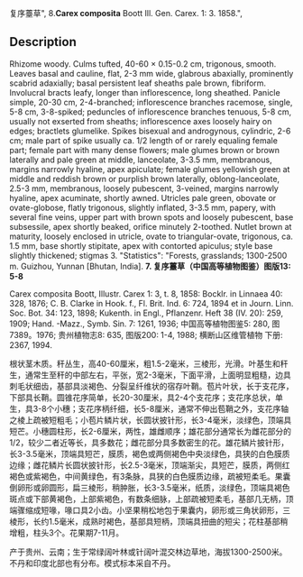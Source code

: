 复序薹草",
8.**Carex composita** Boott Ill. Gen. Carex. 1: 3. 1858.",

## Description
Rhizome woody. Culms tufted, 40-60 × 0.15-0.2 cm, trigonous, smooth. Leaves basal and cauline, flat, 2-3 mm wide, glabrous abaxially, prominently scabrid adaxially; basal persistent leaf sheaths pale brown, fibriform. Involucral bracts leafy, longer than inflorescence, long sheathed. Panicle simple, 20-30 cm, 2-4-branched; inflorescence branches racemose, single, 5-8 cm, 3-8-spiked; peduncles of inflorescence branches tenuous, 5-8 cm, usually not exserted from sheaths; inflorescence axes loosely hairy on edges; bractlets glumelike. Spikes bisexual and androgynous, cylindric, 2-6 cm; male part of spike usually ca. 1/2 length of or rarely equaling female part; female part with many dense flowers; male glumes brown or brown laterally and pale green at middle, lanceolate, 3-3.5 mm, membranous, margins narrowly hyaline, apex apiculate; female glumes yellowish green at middle and reddish brown or purplish brown laterally, oblong-lanceolate, 2.5-3 mm, membranous, loosely pubescent, 3-veined, margins narrowly hyaline, apex acuminate, shortly awned. Utricles pale green, obovate or ovate-globose, flatly trigonous, slightly inflated, 3-3.5 mm, papery, with several fine veins, upper part with brown spots and loosely pubescent, base subsessile, apex shortly beaked, orifice minutely 2-toothed. Nutlet brown at maturity, loosely enclosed in utricle, ovate to triangular-ovate, trigonous, ca. 1.5 mm, base shortly stipitate, apex with contorted apiculus; style base slightly thickened; stigmas 3.
  "Statistics": "Forests, grasslands; 1300-2500 m. Guizhou, Yunnan [Bhutan, India].
**7. 复序薹草（中国高等植物图鉴）图版13: 5-8**

Carex composita Boott, Illustr. Carex 1: 3, t. 8, 1858: Bocklr. in Linnaea 40: 328, 1876; C. B. Clarke in Hook. f., Fl. Brit. Ind. 6: 724, 1894 et in Journ. Linn. Soc. Bot. 34: 123, 1898; Kukenth. in Engl., Pflanzenr. Heft 38 (IV. 20): 259, 1909; Hand. -Mazz., Symb. Sin. 7: 1261, 1936; 中国高等植物图鉴5: 280, 图7389。1976; 贵州植物志8: 635, 图版200: 1-4, 1988; 横断山区维管植物 下册: 2367, 1994.

根状茎木质。秆丛生，高40-60厘米，粗1.5-2毫米，三棱形，光滑。叶基生和秆生，通常生至秆的中部左右，平张，宽2-3毫米，下面平滑，上面明显粗糙，边具刺毛状细齿，基部具淡褐色、分裂呈纤维状的宿存叶鞘。苞片叶状，长于支花序，下部具长鞘。圆锥花序简单，长20-30厘米，具2-4个支花序；支花序总状，单生，具3-8个小穗；支花序柄纤细，长5-8厘米，通常不伸出苞鞘之外，支花序轴之棱上疏被短粗毛；小苞片鳞片状，长圆状披针形，长3-4毫米，淡绿色，顶端具短芒。小穗圆柱形，长2-6厘米，两性，雄雌顺序；雄花部分通常长为雌花部分的1/2，较少二者近等长，具多数花；雌花部分具多数密生的花。雄花鳞片披针形，长3-3.5毫米，顶端具短芒，膜质，褐色或两侧褐色中央淡绿色，具狭的白色膜质边缘；雌花鳞片长圆状披针形，长2.5-3毫米，顶端渐尖，具短芒，膜质，两侧红褐色或紫褐色，中间黄绿色，有3条脉，具狭的白色膜质边缘，疏被短柔毛。果囊倒卵形或卵圆形，扁三棱形，稍肿胀，长3-3.5毫米，纸质，淡绿色，顶端具褐色斑点或下部黄褐色，上部紫褐色，有数条细脉，上部疏被短柔毛，基部几无柄，顶端骤缩成短喙，喙口具2小齿。小坚果稍松地包于果囊内，卵形或三角状卵形，三棱形，长约1.5毫米，成熟时褐色，基部具短柄，顶端具扭曲的短尖；花柱基部稍增粗，柱头3个。花果期7-11月。

产于贵州、云南；生于常绿阔叶林或针阔叶混交林边草地，海拔1300-2500米。不丹和印度北部也有分布。模式标本采自不丹。
